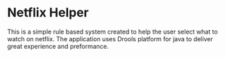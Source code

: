 # Netflix Helper
This is a simple rule based system created to help the user select what to watch on netflix. The application uses Drools platform for java to deliver great experience and preformance.
